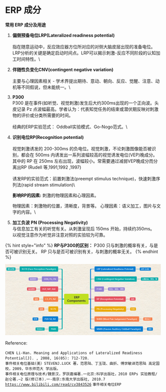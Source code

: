 # ERP 成分

**常用 ERP 成分及用途**

1. **偏侧预备电位LRP(Lateralized readiness potential)**\
   \
   指在随意运动中，反应效应器方位所对应的对侧大脑皮层出现的准备电位。LRP分析的关键是确定启动时间点。LRP可以揭示刺激-反应不同阶段的认知加工时间特性。\

2. **伴随性负变化CNV(contingent negative variation)**\
   \
   主要与心理因素相关 - 学术界提出期待、意动、朝向、反应、觉醒、注意、动机等不同假说，但未能统一。\

3. **P300**\
   P300 是在事件(如听觉、视觉刺激)发生后大约300ms出现的一个正向波。头皮记录 Pz 点波幅最高。学者认为：代表知觉任务的结束或潜伏期反映对刺激物的评价或分类所需要的时间。\
   \
   经典的ERP实验范式： Oddball实验模式、Go-Nogo范式。\

4.  **识别电位RP(Recognition potential)**\
    \
    视觉刺激诱发的 200-300ms 的负电位。视觉刺激，不论刺激图像能否被识别，都会在 500ms 内诱发出一系列波幅较高的视觉诱发电位(VEP)晚成分。其中的 RP 在 250ms 左右出现，波幅较小。常需要通过减弱VEP晚成分而分离出RP (Rudell 等,1991,1992 ,1997)\
    \
    诱发RP的实验范式：前置刺激法(preempt stimulus technique)，快速刺激序列法(rapid stream stimulation)\


    **影响RP的因素:** 刺激的物理因素和心理因素。

    物理因素：刺激物的位置，清晰度，背景等。 心理因素：语义加工，图片与文字的内容。\

5. **加工负波 PN (Processing Negativity)**\
   &#x20;       与信息加工有关的听觉有关。从刺激呈现后 150ms 开始，持续约350ms。\
   &#x20;       以视觉注意作为听觉非注意对照的实验较为可靠。

{% hint style="info" %}
**RP与P300的区别：** P300 只与刺激的概率有关，与是否可被识别无关。 RP 只与是否可被识别有关，与刺激的概率无关。
{% endhint %}

![各种ERP成分与功能](<../../.gitbook/assets/ERP 成分.PNG>)

Reference:

`CHEN Li-Han. Meaning and Applications of Lateralized Readiness Potential[J]. , 2008, 16(05): 712-720.` \
`事件相关电位基础(美）STEVENJ.LUCK 著，范思陆、丁玉珑、曲折、傅世敏译范思陆 高定国 校，2009，华东师范大 学出版。` \
`事件相关电位原理与技术/魏景汉，罗跃嘉编著.一北京:科学出版社，2010 ERPs 实验教程/赵仑著.—2 版(修订本).一-南京:东南大学出版社, 2010.7`\
[`https://www.bilibili.com/read/cv3843526`](https://www.bilibili.com/read/cv3843526) `事件相关电位ERP`
